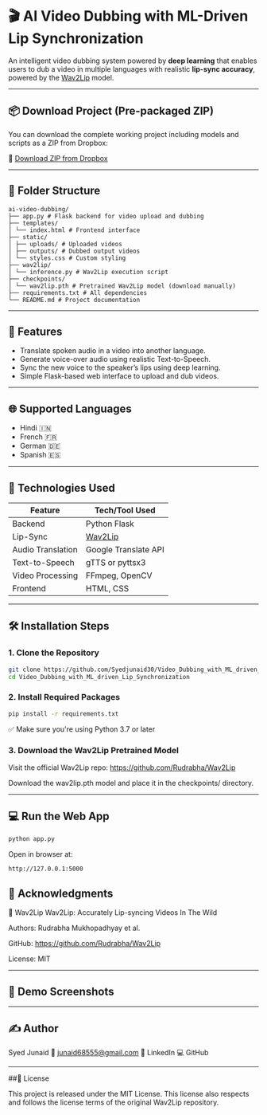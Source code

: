 # 🎬 AI Video Dubbing with ML-Driven Lip Synchronization

An intelligent video dubbing system powered by **deep learning** that enables users to dub a video in multiple languages with realistic **lip-sync accuracy**, powered by the [Wav2Lip](https://github.com/Rudrabha/Wav2Lip) model.



---

## 📦 Download Project (Pre-packaged ZIP)

You can download the complete working project including models and scripts as a ZIP from Dropbox:

🔗 [Download ZIP from Dropbox](https://www.dropbox.com/scl/fi/aw2dtj3jk61b8d7x83i79/Video_Dubbing_with_ML_driven_Lip_Synchronization.zip?rlkey=npsmhiplekxapf687s5jzpb1a&st=n30s2y6s&dl=0)

---

## 📂 Folder Structure

```
ai-video-dubbing/
├── app.py # Flask backend for video upload and dubbing
├── templates/
│ └── index.html # Frontend interface
├── static/
│ ├── uploads/ # Uploaded videos
│ ├── outputs/ # Dubbed output videos
│ └── styles.css # Custom styling
├── wav2lip/
│ └── inference.py # Wav2Lip execution script
├── checkpoints/
│ └── wav2lip.pth # Pretrained Wav2Lip model (download manually)
├── requirements.txt # All dependencies
└── README.md # Project documentation
```

---

## 🚀 Features

- Translate spoken audio in a video into another language.
- Generate voice-over audio using realistic Text-to-Speech.
- Sync the new voice to the speaker’s lips using deep learning.
- Simple Flask-based web interface to upload and dub videos.

---

## 🌐 Supported Languages

- Hindi 🇮🇳  
- French 🇫🇷  
- German 🇩🇪  
- Spanish 🇪🇸  

---

## 🔧 Technologies Used

| Feature               | Tech/Tool Used                        |
|-----------------------|----------------------------------------|
| Backend               | Python Flask                          |
| Lip-Sync              | [Wav2Lip](https://github.com/Rudrabha/Wav2Lip) |
| Audio Translation     | Google Translate API                  |
| Text-to-Speech        | gTTS or pyttsx3                       |
| Video Processing      | FFmpeg, OpenCV                        |
| Frontend              | HTML, CSS                             |

---

## 🛠️ Installation Steps

### 1. Clone the Repository

```bash
git clone https://github.com/Syedjunaid30/Video_Dubbing_with_ML_driven_Lip_Synchronization.git
cd Video_Dubbing_with_ML_driven_Lip_Synchronization
```
### 2. Install Required Packages

```bash
pip install -r requirements.txt
```
✅ Make sure you're using Python 3.7 or later

### 3. Download the Wav2Lip Pretrained Model
Visit the official Wav2Lip repo:
https://github.com/Rudrabha/Wav2Lip

Download the wav2lip.pth model and place it in the checkpoints/ directory.

---
## 💻 Run the Web App
```bash
python app.py
```
Open in browser at:
```bash
http://127.0.0.1:5000
```
## 🙏 Acknowledgments
🔗 Wav2Lip
Wav2Lip: Accurately Lip-syncing Videos In The Wild

Authors: Rudrabha Mukhopadhyay et al.

GitHub: https://github.com/Rudrabha/Wav2Lip

License: MIT

---
## 📸 Demo Screenshots
---
## ✍️ Author
Syed Junaid
  📧 junaid68555@gmail.com
  🔗 LinkedIn
  💻 GitHub

---
##📜 License

This project is released under the MIT License.
This license also respects and follows the license terms of the original Wav2Lip repository.
